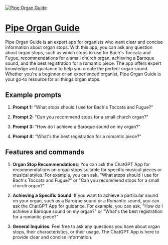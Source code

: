 [![Pipe Organ Guide](https://files.oaiusercontent.com/file-oWOote9bXMz1Nh3xpZSbMliN?se=2123-10-18T00%3A31%3A43Z&sp=r&sv=2021-08-06&sr=b&rscc=max-age%3D31536000%2C%20immutable&rscd=attachment%3B%20filename%3Ddb623d1a-85d3-4bdb-a165-8162a190d35d.png&sig=aX0im1vfNkIAiC80nVRJ6DoIL8sdpN9Kgm6fUopg9Ew%3D)](https://chat.openai.com/g/g-ssEm5uFPZ-pipe-organ-guide)

# [Pipe Organ Guide](https://chat.openai.com/g/g-ssEm5uFPZ-pipe-organ-guide)

Pipe Organ Guide is an expert app for organists who want clear and concise information about organ stops. With this app, you can ask any question about organ stops, such as which stops to use for Bach's Toccata and Fugue, recommendations for a small church organ, achieving a Baroque sound, and the best registration for a romantic piece. The app offers expert knowledge and guidance to help you create the perfect organ sound. Whether you're a beginner or an experienced organist, Pipe Organ Guide is your go-to resource for all things organ stops.

## Example prompts

1. **Prompt 1:** "What stops should I use for Bach's Toccata and Fugue?"

2. **Prompt 2:** "Can you recommend stops for a small church organ?"

3. **Prompt 3:** "How do I achieve a Baroque sound on my organ?"

4. **Prompt 4:** "What's the best registration for a romantic piece?"

## Features and commands

1. **Organ Stop Recommendations**: You can ask the ChatGPT App for recommendations on organ stops suitable for specific musical pieces or musical styles. For example, you can ask, "What stops should I use for Bach's Toccata and Fugue?" or "Can you recommend stops for a small church organ?"

2. **Achieving a Specific Sound**: If you want to achieve a particular sound on your organ, such as a Baroque sound or a Romantic sound, you can ask the ChatGPT App for guidance. For example, you can ask, "How do I achieve a Baroque sound on my organ?" or "What's the best registration for a romantic piece?"

3. **General Inquiries**: Feel free to ask any questions you have about organ stops, their characteristics, or their usage. The ChatGPT App is here to provide clear and concise information.